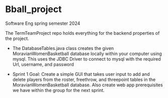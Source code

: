 # Bball_project
Software Eng spring semester 2024

The TermTeamProject repo holds everything for the backend properties of the project.
- The DatabaseTables.java class creates the given MoravianWomenBasketball database locally within your computer using mysql. This uses the JDBC Driver to connect to mysql with the required Url, username, and password 

- Sprint 1 Goal:
  Create a simple GUI that takes user input to add and delete players from the roster, freethrow, and threepoint tables in the MoravianWomenBasketball database. Also create web app prerequisites we have within the group for the next sprint. 
